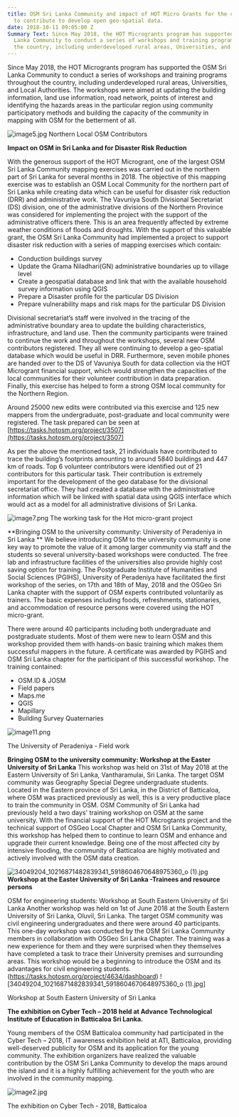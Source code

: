 ```yaml
---
title: OSM Sri Lanka Community and impact of HOT Micro Grants for the continuation
  to contribute to develop open geo-spatial data.
date: 2018-10-11 09:05:00 Z
Summary Text: Since May 2018, the HOT Microgrants program has supported the OSM Sri
  Lanka Community to conduct a series of workshops and training programs throughout
  the country, including underdeveloped rural areas, Universities, and Local Authorities.
---
```


Since May 2018, the HOT Microgrants program has supported the OSM Sri Lanka Community to conduct a series of workshops and training programs throughout the country, including underdeveloped rural areas, Universities, and Local Authorities. The workshops were aimed at updating the building information, land use information, road network, points of interest and identifying the hazards areas in the particular region using community participatory methods and building the capacity of the community in mapping with OSM for the betterment of all.

![image5.jpg](/uploads/image5.jpg)
Northern Local OSM Contributors

**Impact on OSM in Sri Lanka and for Disaster Risk Reduction** 

With the generous support of the HOT Microgrant, one of the largest OSM Sri Lanka Community mapping exercises was carried out in the northern part of Sri Lanka for several months in 2018. The objective of this mapping exercise was to establish an OSM Local Community for the northern part of Sri Lanka while creating data which can be useful for disaster risk reduction (DRR) and administrative work. The Vavuniya South Divisional Secretariat (DS) division, one of the administrative divisions of the Northern Province was considered for implementing the project with the support of the administrative officers there. This is an area frequently affected by extreme weather conditions of floods and droughts.
With the support of this valuable grant, the OSM Sri Lanka Community had implemented a project to support disaster risk reduction with a series of mapping exercises which contain: 
* Conduction buildings survey
* Update the Grama Niladhari(GN) administrative boundaries up to village level
* Create a geospatial database and link that with the available household survey information using QGIS
* Prepare a Disaster profile for the particular DS Division
* Prepare vulnerability maps and risk maps for the particular DS Division

Divisional secretariat’s staff were involved in the tracing of the administrative boundary area to update the building characteristics, infrastructure, and land use. Then the community participants were trained to continue the work and throughout the workshops, several new OSM contributors registered. They all were continuing to develop a geo-spatial database which would be useful in DRR. Furthermore, seven mobile phones are handed over to the DS of Vavuniya South for data collection via the HOT Microgrant financial support, which would strengthen the capacities of the local communities for their volunteer contribution in data preparation. Finally, this exercise has helped to form a strong OSM local community for the Northern Region.

Around 25000 new edits were contributed via this exercise and 125 new mappers from the undergraduate, post-graduate and local community were registered. The task prepared can be seen at [https://tasks.hotosm.org/project/3507](https://tasks.hotosm.org/project/3507)

As per the above the mentioned task, 21 individuals have contributed to trace the building’s footprints amounting to around 5840 buildings and 447 km of roads. Top 6 volunteer contributors were identified out of 21 contributors for this particular task. Their contribution is extremely important for the development of the geo database for the divisional secretariat office. They had created a database with the administrative information which will be linked with spatial data using QGIS interface which would act as a model for all administrative divisions of Sri Lanka.  

![image7.png](/uploads/image7.png)
The working task for the Hot micro-grant project 



**Bringing OSM to the university community:  University of Peradeniya in Sri Lanka **
We believe introducing OSM to the university community is one key way to promote the value of it among larger community via staff and the students so several university-based workshops were conducted. The free lab and infrastructure facilities of the universities also provide highly cost saving option for training.  The Postgraduate Institute of Humanities and Social Sciences (PGIHS), University of Peradeniya have facilitated the first workshop of the series, on 17th and 18th of May, 2018 and the OSGeo Sri Lanka chapter with the support of OSM experts contributed voluntarily as trainers. The basic expenses including foods, refreshments, stationaries, and accommodation of resource persons were covered using the HOT micro-grant. 

There were around 40 participants including both undergraduate and postgraduate students. Most of them were new to learn OSM and this workshop provided them with hands-on basic training which makes them successful mappers in the future. A certificate was awarded by PGIHS and OSM Sri Lanka chapter for the participant of this successful workshop. The training contained:
* OSM.ID & JOSM
* Field papers 
* Maps.me 
* QGIS
* Mapillary
* Building Survey Quaternaries

![image11.png](/uploads/image11.png)

The University of Peradeniya - Field work


**Bringing OSM to the university community:  Workshop at the Easter University of Sri Lanka**
This workshop was held on 31st of May 2018 at the Eastern University of Sri Lanka, Vantharamulai, Sri Lanka. The target OSM community was Geography Special Degree undergraduate students. Located in the Eastern province of Sri Lanka, in the District of Batticaloa, where OSM was practiced previously as well, this is a very productive place to train the community in OSM.  OSM Community of Sri Lanka had previously held a two days' training workshop on OSM at the same university. With the financial support of the HOT Microgtants project and the technical support of OSGeo Local Chapter and OSM Sri Lanka Community, this workshop has helped them to continue to learn OSM and enhance and upgrade their current knowledge.  Being one of the most affected city by intensive flooding, the community of Batticaloa are highly motivated and actively involved with the OSM data creation.

![34049204_10216871482839341_5918604670648975360_o (1).jpg](/uploads/34049204_10216871482839341_5918604670648975360_o%20(1).jpg)
**Workshop at the Easter University of Sri Lanka -Trainees and resource persons**

OSM for engineering students:  Workshop at South Eastern University of Sri Lanka
Another workshop was held on 1st of June 2018 at the South Eastern University of Sri Lanka, Oluvil, Sri Lanka. The target OSM community was civil engineering undergraduates and there were around 40 participants. This one-day workshop was conducted by the OSM Sri Lanka Community members in collaboration with OSGeo Sri Lanka Chapter. The training was a new experience for them and they were surprised when they themselves have completed a task to trace their University premises and surrounding areas.  This workshop would be a beginning to introduce the OSM and its advantages for civil engineering students.  
(https://tasks.hotosm.org/project/4634/dashboard)
![34049204_10216871482839341_5918604670648975360_o (1).jpg]

Workshop at South Eastern University of Sri Lanka

**The exhibition on Cyber Tech – 2018 held at Advance Technological Institute of Education in Batticaloa Sri Lanka.** 

Young members of the OSM Batticaloa community had participated in the Cyber Tech – 2018, IT awareness exhibition held at ATI, Batticaloa, providing well-deserved publicity for OSM and its application for the young community.  The exhibition organizers have realized the valuable contribution by the OSM Sri Lanka Community to develop the maps around the island and it is a highly fulfilling achievement for the youth who are involved in the community mapping.

![image2.jpg](/uploads/image2.jpg)  

The exhibition on Cyber Tech - 2018, Batticaloa 

